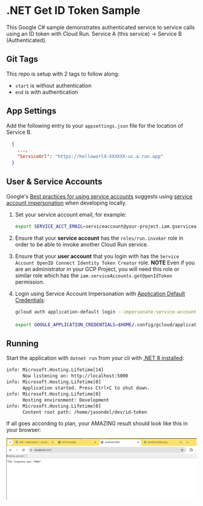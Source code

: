 # .NET Get ID Token Sample

This Google C# sample demonstrates authenticated service to service calls using an ID token with Cloud Run.  Service A (this service) -> Service B (Authenticated).

## Git Tags

This repo is setup with 2 tags to follow along:

* `start` is without authentication
* `end` is with authentication

## App Settings

Add the following entry to your `appsettings.json` file for the location of Service B.

```json
  {
    ...,
    "ServiceUrl": "https://helloworld-XXXXXX-uc.a.run.app"
  }
```

## User & Service Accounts

Google's [Best practices for using service accounts](https://cloud.google.com/iam/docs/best-practices-service-accounts#using_service_accounts) suggests using [service account impersonation](https://cloud.google.com/docs/authentication/use-service-account-impersonation) when developing locally.

1. Set your service account email, for example: 
    ```bash
    export SERVICE_ACCT_EMAIL=serviceaccount@your-project.iam.gserviceaccount.com
    ```

1. Ensure that your **service account** has the `roles/run.invoker` role in order to be able to invoke another Cloud Run service.

1. Ensure that your **user account** that you login with has the `Service Account OpenID Connect Identity Token Creator` role.  **NOTE** Even if you are an administrator in your GCP Project, you will need this role or similar role which has the `iam.serviceAccounts.getOpenIdToken` permission.

1. Login using Service Account Impersonation with [Application Default Credentials](https://cloud.google.com/docs/authentication/provide-credentials-adc):

    ```bash
    gcloud auth application-default login --impersonate-service-account $SERVICE_ACCT_EMAIL

    export GOOGLE_APPLICATION_CREDENTIALS=$HOME/.config/gcloud/application_default_credentials.json
    ```

## Running

Start the application with `dotnet run` from your cli with [.NET 8 installed](https://dotnet.microsoft.com/en-us/download):


```
info: Microsoft.Hosting.Lifetime[14]
      Now listening on: http://localhost:5000
info: Microsoft.Hosting.Lifetime[0]
      Application started. Press Ctrl+C to shut down.
info: Microsoft.Hosting.Lifetime[0]
      Hosting environment: Development
info: Microsoft.Hosting.Lifetime[0]
      Content root path: /home/jasondel/dev/id-token
```

If all goes according to plan, your AMAZING result should look like this in your browser:

![Image description](success.png)
